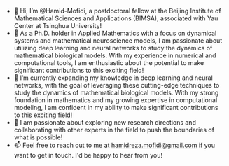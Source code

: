 - 👋 Hi, I’m @Hamid-Mofidi, a postdoctoral fellow at the Beijing Institute of Mathematical Sciences and Applications (BIMSA), associated with Yau Center at Tsinghua University!
- 👀 As a Ph.D. holder in Applied Mathematics with a focus on dynamical systems and mathematical neuroscience models, I am passionate about utilizing deep learning and neural networks to study the dynamics of mathematical biological models. With my experience in numerical and computational tools, I am enthusiastic about the potential to make significant contributions to this exciting field!
- 🌱 I’m currently expanding my knowledge in deep learning and neural networks, with the goal of leveraging these cutting-edge techniques to study the dynamics of mathematical biological models. With my strong foundation in mathematics and my growing expertise in computational modeling, I am confident in my ability to make significant contributions to this exciting field!
- 💞️ I am passionate about exploring new research directions and collaborating with other experts in the field to push the boundaries of what is possible!
- 📫 Feel free to reach out to me at hamidreza.mofidi@gmail.com if you want to get in touch. I'd be happy to hear from you!

<!---
Hamid-Mofidi/Hamid-Mofidi is a ✨ special ✨ repository because its `README.md` (this file) appears on your GitHub profile.
You can click the Preview link to take a look at your changes.
--->
